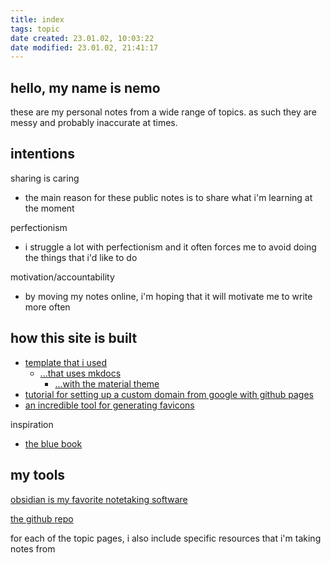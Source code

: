```yaml
---
title: index
tags: topic
date created: 23.01.02, 10:03:22
date modified: 23.01.02, 21:41:17
---
```


## hello, my name is nemo

these are my personal notes from a wide range of topics. as such they are messy and probably inaccurate at times.

## intentions

sharing is caring

- the main reason for these public notes is to share what i'm learning at the moment

perfectionism

- i struggle a lot with perfectionism and it often forces me to avoid doing the things that i'd like to do

motivation/accountability

- by moving my notes online, i'm hoping that it will motivate me to write more often

## how this site is built

- [template that i used](https://github.com/jobindjohn/obsidian-publish-mkdocs)
	- [...that uses mkdocs](https://www.mkdocs.org/)
		- [...with the material theme](https://squidfunk.github.io/mkdocs-material/)
- [tutorial for setting up a custom domain from google with github pages](https://trentyang.com/how-to-setup-google-domain-for-github-pages/)
- [an incredible tool for generating favicons](https://realfavicongenerator.net/)

inspiration

 - [the blue book](https://lyz-code.github.io/blue-book/)

## my tools

[obsidian is my favorite notetaking software](https://obsidian.md/)

[the github repo](https://github.com/unusualnemo/unusualnemo.github.io)

for each of the topic pages, i also include specific resources that i'm taking notes from
